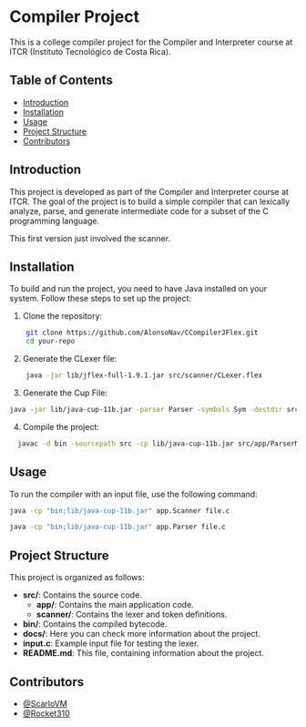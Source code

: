 # Compiler Project

This is a college compiler project for the Compiler and Interpreter course at ITCR (Instituto Tecnológico de Costa Rica).

## Table of Contents

- [Introduction](#introduction)
- [Installation](#installation)
- [Usage](#usage)
- [Project Structure](#project-structure)
- [Contributors](#contributors)

## Introduction

This project is developed as part of the Compiler and Interpreter course at ITCR. The goal of the project is to build a simple compiler that can lexically analyze, parse, and generate intermediate code for a subset of the C programming language.

This first version just involved the scanner.

## Installation

To build and run the project, you need to have Java installed on your system. Follow these steps to set up the project:

1. Clone the repository:
```sh
    git clone https://github.com/AlonsoNav/CCompilerJFlex.git
    cd your-repo
```

2. Generate the CLexer file:
```sh
    java -jar lib/jflex-full-1.9.1.jar src/scanner/CLexer.flex
```

3. Generate the Cup File:
```sh
java -jar lib/java-cup-11b.jar -parser Parser -symbols Sym -destdir src/parser src/parser/Parser.cup
```

4. Compile the project:
```sh
  javac -d bin -sourcepath src -cp lib/java-cup-11b.jar src/app/ParserMain.java src/app/ScannerMain.java src/scanner/CLexer.java src/scanner/Token.java src/scanner/TokenType.java src/parser/Parser.java src/parser/Sym.java
```

## Usage

To run the compiler with an input file, use the following command:
```sh
java -cp "bin;lib/java-cup-11b.jar" app.Scanner file.c

java -cp "bin;lib/java-cup-11b.jar" app.Parser file.c

```

## Project Structure

This project is organized as follows:

- **src/**: Contains the source code.
  - **app/**: Contains the main application code.
  - **scanner/**: Contains the lexer and token definitions.
- **bin/**: Contains the compiled bytecode.
- **docs/**: Here you can check more information about the project.
- **input.c**: Example input file for testing the lexer.
- **README.md**: This file, containing information about the project.

## Contributors

- [@ScarloVM](https://github.com/ScarloVM)
- [@Rocket310](https://github.com/Rocket310)
